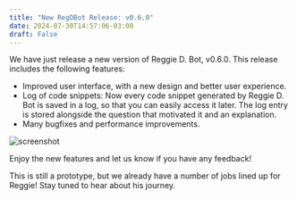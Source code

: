 ```yaml
---
title: "New RegDBot Release: v0.6.0"
date: 2024-07-30T14:57:06-03:00
draft: False
---
```


We have just release a new version of Reggie D. Bot, v0.6.0. This release includes the following features:

- Improved user interface, with a new design and better user experience.
- Log of code snippets: Now every code snippet generated by Reggie D. Bot is saved in a log, so that you can easily access it later.
The log entry is stored alongside the question that motivated it and an explanation.
- Many bugfixes and performance improvements.

![screenshot](/reggie_web.webp)

Enjoy the new features and let us know if you have any feedback!

This is still a prototype, but we already have a number of jobs lined up for Reggie! Stay tuned to hear about his journey.
